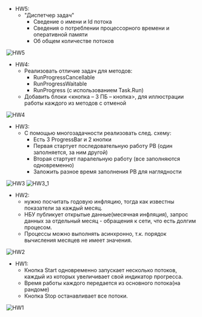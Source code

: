  - HW5:
    - "Диспетчер задач"
        - Сведение о имени и Id потока
        - Сведения о потреблении процессорного времени и оперативной памяти
        - Об общем количестве потоков

![HW5](https://github.com/DaniilSob2004/SPNP_CW/assets/106149184/90e5db20-215b-4f04-983b-08aaa0586ea8)

 - HW4:
    - Реализовать отличие задач для методов:
    	- RunProgressCancellable
        - RunProgressWaitable
        - RunProgress (с использованием Task.Run)
    - Добавить блоки <кнопка – 3 ПБ – кнопка>, для иллюстрации работы каждого из методов с отменой

![HW4](https://github.com/DaniilSob2004/SPNP_CW/assets/106149184/f21cd579-0dba-4290-88a3-34a463d67314)

 - HW3:
    - С помощью многозадачности реализовать след. схему:
        - Есть 3 ProgressBar и 2 кнопки
        - Первая стартует последовательную работу PB (один заполняется, за ним другой)
        - Вторая стартует паралельную работу (все заполняются одновременно)
        - Заложить разное время заполнения РB для наглядности

![HW3](https://github.com/DaniilSob2004/SPNP_CW/assets/106149184/3f822b4b-b7df-420b-bd6f-26c351367ec5)
![HW3_1](https://github.com/DaniilSob2004/SPNP_CW/assets/106149184/6c67e9c6-26c8-4438-91bd-f5d09424c709)

 - HW2:
    - нужно посчитать годовую инфляцию, тогда как известны показатели за каждый месяц.
    - НБУ публикует открытые данные(месячная инфляция), запрос данных за отдельный месяц - обращения к сети, что есть долгим процесом.
    - Процессы можно выполнять асинхронно, т.к. порядок вычисления месяцев не имеет значения.

![HW2](https://github.com/DaniilSob2004/SPNP_CW/assets/106149184/0c43ae18-ee4e-4a16-9e3c-4a132a4befb3)

 - HW1:
   - Кнопка Start одновременно запускает несколько потоков, каждый из которых увеличивает свой индикатор прогресса.
   - Время работы каждого передается из основного потока(на рандоме)
   - Кнопка Stop останавливает все потоки.

![HW1](https://github.com/DaniilSob2004/SPNP_CW/assets/106149184/4db53cf8-120d-431d-9107-478b54456c94)
